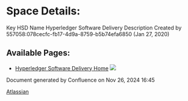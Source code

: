 # Space Details:

Key HSD Name Hyperledger Software Delivery Description Created by 557058:078cecfc-fb17-4d9a-8759-b5b74efa6850 (Jan 27, 2020)

## Available Pages:

- [Hyperledger Software Delivery Home](Hyperledger-Software-Delivery-Home_17432581.html) ![](images/icons/contenttypes/home_page_16.png)

Document generated by Confluence on Nov 26, 2024 16:45

[Atlassian](http://www.atlassian.com/)
